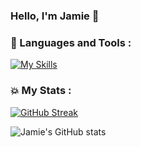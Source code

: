### Hello, I'm Jamie 👋

### :rocket: Languages and Tools :

[![My Skills](https://skillicons.dev/icons?i=html,css,js,react,bootstrap,figma,heroku,jQuery,php,tailwind)](https://skillicons.dev)

### :boom: My Stats :

[![GitHub Streak](https://github-readme-streak-stats.herokuapp.com?user=jaycee808&theme=sea&date_format=j%20M%5B%20Y%5D&mode=weekly&card_width=600)](https://git.io/streak-stats)

![Jamie's GitHub stats](https://github-readme-stats.vercel.app/api?username=jaycee808&theme=dark&show_icons=true)

<!--
**jaycee808/jaycee808** is a ✨ _special_ ✨ repository because its `README.md` (this file) appears on your GitHub profile.

Here are some ideas to get you started:

- 🔭 I’m currently working on ...
- 🌱 I’m currently learning ...
- 👯 I’m looking to collaborate on ...
- 🤔 I’m looking for help with ...
- 💬 Ask me about ...
- 📫 How to reach me: ...
- 😄 Pronouns: ...
- ⚡ Fun fact: ...
-->
